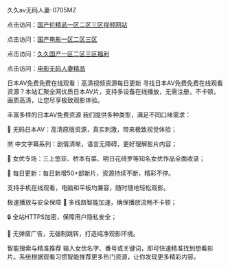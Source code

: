 
久久av无码人妻-0705MZ


点击访问：<a href="https://rtj-3zo.pages.dev/">国产伦精品一区二区三区视频网站</a>

点击访问：<a href="https://vassv.pages.dev/">国产电影一区二区三区</a>

点击访问：<a href="https://cfad.pages.dev/">久久国产一区二区三区福利</a>

点击访问：<a href="https://bsdf-5f5.pages.dev/">电影无码人妻精品</a>



日本AV免费免费在线观看｜高清视频资源每日更新
寻找日本AV免费免费在线观看资源？本站汇聚全网优质日本AV片，支持多设备在线播放，无需注册，不卡顿，画质高清，让您尽享极致观影体验。

丰富多样的日本AV免费资源
我们提供多种类型，满足不同口味需求：

🔞 无码日本AV：高清原版资源，真实刺激，带来极致视觉体验；

🈲 中文字幕系列：剧情清晰，语言无障碍，更好理解影片内容；

🌟 女优专场：三上悠亚、桥本有菜、明日花绮罗等知名女优作品全面收录；

📅 每日更新：每日新增50+部新片，资源持续不断，精彩不停。

支持手机在线观看，电脑和平板均兼容，随时随地轻松观影。

极速播放与安全保障
🚀 多线路智能加速，确保播放流畅不卡顿；

🔒 全站HTTPS加密，保障用户隐私安全；

🚫 无弹窗广告，无强制跳转，打造纯净观影环境。

智能搜索与精准推荐
输入女优名字、番号或关键词，即可快速精准找到想看影片。系统根据观看习惯智能推荐更多热门资源，让你发现更多精彩内容。



















<span style="display:none;">[Canonical link]( https://github.com/sec20250705/sec13 ）</span>
